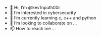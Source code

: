 - 👋 Hi, I’m @kev1nputh00r
- 👀 I’m interested in cybersecurity
- 🌱 I’m currently learning c, c++ and python
- 💞️ I’m looking to collaborate on ...
- 📫 How to reach me ...

<!---
kev1nputh00r/kev1nputh00r is a ✨ special ✨ repository because its `README.md` (this file) appears on your GitHub profile.
You can click the Preview link to take a look at your changes.
--->
